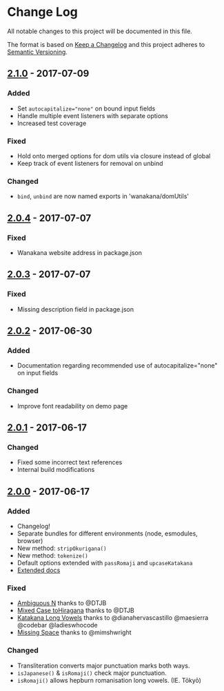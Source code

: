 # Change Log
All notable changes to this project will be documented in this file.

The format is based on [Keep a Changelog](http://keepachangelog.com/)
and this project adheres to [Semantic Versioning](http://semver.org/).

<!--
- TITLE
  - Add link at EOF to compare changes:
    - [2.2.3]: https://github.com/WaniKani/WanaKana/compare/2.2.2...2.2.3
  - List release date in YYYY-MM-DD format
- DETAILS
  - Added: for new features.
  - Changed: for changes in existing functionality.
  - Deprecated: for once-stable features removed in upcoming releases.
  - Removed: for deprecated features removed in this release.
  - Fixed: for any bug fixes.
  - Security: to invite users to upgrade in case of vulnerabilities.
-->

<!--
## [Unreleased]
### Add any unpublished changes here as they are made, for easy reference come release time.
-->

## [2.1.0] - 2017-07-09
### Added
- Set `autocapitalize="none"` on bound input fields
- Handle multiple event listeners with separate options
- Increased test coverage

### Fixed
- Hold onto merged options for dom utils via closure instead of global
- Keep track of event listeners for removal on unbind

### Changed
- `bind`, `unbind` are now named exports in 'wanakana/domUtils'

## [2.0.4] - 2017-07-07
### Fixed
- Wanakana website address in package.json

## [2.0.3] - 2017-07-07
### Fixed
- Missing description field in package.json

## [2.0.2] - 2017-06-30
### Added
- Documentation regarding recommended use of autocapitalize="none" on input fields

### Changed
- Improve font readability on demo page

## [2.0.1] - 2017-06-17
### Changed
- Fixed some incorrect text references
- Internal build modifications

## [2.0.0] - 2017-06-17
### Added
- Changelog!
- Separate bundles for different environments (node, esmodules, browser)
- New method: `stripOkurigana()`
- New method: `tokenize()`
- Default options extended with `passRomaji` and `upcaseKatakana`
- [Extended docs](http://www.wanakana.com/docs)

### Fixed
- [Ambiguous N](https://github.com/WaniKani/WanaKana/issues/38) thanks to @DTJB
- [Mixed Case toHiragana](https://github.com/WaniKani/WanaKana/issues/39) thanks to @DTJB
- [Katakana Long Vowels](https://github.com/WaniKani/WanaKana/issues/40) thanks to @dianahervascastillo @maesierra @codebar @ladieswhocode
- [Missing Space](https://github.com/WaniKani/WanaKana/issues/50) thanks to @mimshwright

### Changed
- Transliteration converts major punctuation marks both ways.
- `isJapanese()` & `isRomaji()` check major punctuation.
- `isRomaji()` allows hepburn romanisation long vowels. (IE. Tōkyō)


[2.1.0]: https://github.com/WaniKani/WanaKana/compare/2.0.4...2.1.0
[2.0.4]: https://github.com/WaniKani/WanaKana/compare/2.0.3...2.0.4
[2.0.3]: https://github.com/WaniKani/WanaKana/compare/2.0.2...2.0.3
[2.0.2]: https://github.com/WaniKani/WanaKana/compare/2.0.1...2.0.2
[2.0.1]: https://github.com/WaniKani/WanaKana/compare/2.0.0...2.0.1
[2.0.0]: https://github.com/WaniKani/WanaKana/compare/1.3.7...2.0.0
